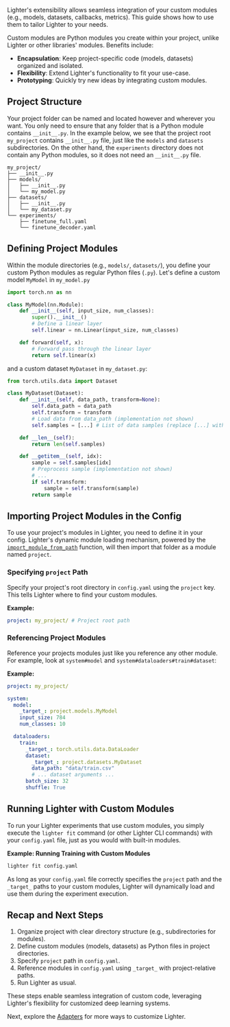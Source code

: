 Lighter's extensibility allows seamless integration of your custom modules (e.g., models, datasets, callbacks, metrics). This guide shows how to use them to tailor Lighter to your needs.

Custom modules are Python modules you create within your project, unlike Lighter or other libraries' modules. Benefits include:

*   **Encapsulation**: Keep project-specific code (models, datasets) organized and isolated.
*   **Flexibility**: Extend Lighter's functionality to fit your use-case.
*   **Prototyping**: Quickly try new ideas by integrating custom modules.

## Project Structure 

Your project folder can be named and located however and wherever you want. You only need to ensure that any folder that is a Python module contains `__init__.py`. In the example below, we see that the project root `my_project` contains `__init__.py` file, just like the `models` and `datasets` subdirectories. On the other hand, the `experiments` directory does not contain any Python modules, so it does not need an `__init__.py` file.

```
my_project/
├── __init__.py
├── models/
│   ├── __init__.py
│   └── my_model.py
├── datasets/
│   ├── __init__.py
│   └── my_dataset.py
└── experiments/
    ├── finetune_full.yaml
    └── finetune_decoder.yaml
```

## Defining Project Modules

Within the module directories (e.g., `models/`, `datasets/`), you define your custom Python modules as regular Python files (`.py`). Let's define a custom model `MyModel` in `my_model.py`

```python title="my_project/models/my_model.py"
import torch.nn as nn

class MyModel(nn.Module):
    def __init__(self, input_size, num_classes):
        super().__init__()
        # Define a linear layer
        self.linear = nn.Linear(input_size, num_classes)

    def forward(self, x):
        # Forward pass through the linear layer
        return self.linear(x)
```

and a custom dataset `MyDataset` in `my_dataset.py`:

```python title="my_project/datasets/my_dataset.py"
from torch.utils.data import Dataset

class MyDataset(Dataset):
    def __init__(self, data_path, transform=None):
        self.data_path = data_path
        self.transform = transform
        # Load data from data_path (implementation not shown)
        self.samples = [...] # List of data samples (replace [...] with actual data loading)

    def __len__(self):
        return len(self.samples)

    def __getitem__(self, idx):
        sample = self.samples[idx]
        # Preprocess sample (implementation not shown)
        # ... 
        if self.transform:
            sample = self.transform(sample)
        return sample
```

## Importing Project Modules in the Config

To use your project's modules in Lighter, you need to define it in your config. Lighter's dynamic module loading mechanism, powered by the [`import_module_from_path`](../../reference/utils/dynamic_imports/#lighter.utils.dynamic_imports.import_module_from_path) function, will then import that folder as a module named `project`.

### Specifying `project` Path

Specify your project's root directory in `config.yaml` using the `project` key. This tells Lighter where to find your custom modules.

**Example:**

```yaml title="config.yaml"
project: my_project/ # Project root path
```

### Referencing Project Modules

Reference your projects modules just like you reference any other module. For example, look at `system#model` and `system#dataloaders#train#dataset`:

**Example:**

```yaml title="config.yaml" hl_lines="5 13"
project: my_project/

system:
  model:
    _target_: project.models.MyModel
    input_size: 784
    num_classes: 10

  dataloaders:
    train:
      _target_: torch.utils.data.DataLoader
      dataset:
        _target_: project.datasets.MyDataset
        data_path: "data/train.csv"
        # ... dataset arguments ...
      batch_size: 32
      shuffle: True
```


## Running Lighter with Custom Modules

To run your Lighter experiments that use custom modules, you simply execute the `lighter fit` command (or other Lighter CLI commands) with your `config.yaml` file, just as you would with built-in modules.

**Example: Running Training with Custom Modules**

```bash title="Terminal"
lighter fit config.yaml
```

As long as your `config.yaml` file correctly specifies the `project` path and the `_target_` paths to your custom modules, Lighter will dynamically load and use them during the experiment execution.

## Recap and Next Steps

1.  Organize project with clear directory structure (e.g., subdirectories for modules).
2.  Define custom modules (models, datasets) as Python files in project directories.
3.  Specify `project` path in `config.yaml`.
4.  Reference modules in `config.yaml` using `_target_` with project-relative paths.
5.  Run Lighter as usual.

These steps enable seamless integration of custom code, leveraging Lighter's flexibility for customized deep learning systems.

Next, explore the [Adapters](adapters.md) for more ways to customize Lighter.

